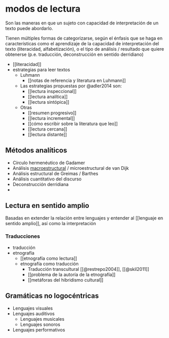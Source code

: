 # modos de lectura

Son las maneras en que un sujeto con capacidad de interpretación de un texto puede abordarlo.

Tienen múltiples formas de categorizarse, según el énfasis que se haga en características como el aprendizaje de la capacidad de interpretación del texto (literacidad, alfabetización), o el tipo de análisis / resultado que quiere obtenerse (p.e. traducción, deconstrucción en sentido derridiano)

- [[literacidad]]
- estrategias para leer textos
    - Luhmann
        - [[notas de referencia y literatura en Luhmann]]
    - Las estrategias propuestas por @adler2014 son:
        - [[lectura inspeccional]]
        - [[lectura analítica]]
        - [[lectura sintópica]]
    - Otras
        - [[resumen progresivo]]
        - [[lectura incremental]]
        - [[cómo escribir sobre la literatura que leo]]
        - [[lectura cercana]]
        - [[lectura distante]]

## Métodos analíticos

- Círculo hermenéutico de Gadamer
- Análisis [macroestructural](https://en.wikipedia.org/wiki/Macrostructure_(linguistics)) / microestructural de van Dijk
- Análisis estructural de Greimas / Barthes
- Análisis cuantitativo del discurso
- Deconstrucción derridiana
- 

## Lectura en sentido amplio
Basadas en extender la relación entre lenguajes y entender al [[lenguaje en sentido amplio]], así como la interpretación 

### Traducciones

- traducción
- etnografía
    - [[etnografía como lectura]]
    - etnografía como traducción
        - Traducción transcultural [[@restrepo2004]], [[@skil2011]]
        - [[problema de la autoría de la etnografía]]
        - [[metáforas del hibridismo cultural]]

## Gramáticas no logocéntricas

- Lenguajes visuales
- Lenguajes auditivos
    - Lenguajes musicales
    - Lenguajes sonoros
- Lenguajes performativos